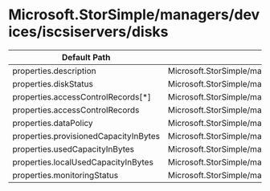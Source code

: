 # Microsoft.StorSimple/managers/devices/iscsiservers/disks

| Default Path | Alias |
|---|---|
| properties.description | Microsoft.StorSimple/managers/devices/iscsiservers/disks/description |
| properties.diskStatus | Microsoft.StorSimple/managers/devices/iscsiservers/disks/diskStatus |
| properties.accessControlRecords[*] | Microsoft.StorSimple/managers/devices/iscsiservers/disks/accessControlRecords[*] |
| properties.accessControlRecords | Microsoft.StorSimple/managers/devices/iscsiservers/disks/accessControlRecords |
| properties.dataPolicy | Microsoft.StorSimple/managers/devices/iscsiservers/disks/dataPolicy |
| properties.provisionedCapacityInBytes | Microsoft.StorSimple/managers/devices/iscsiservers/disks/provisionedCapacityInBytes |
| properties.usedCapacityInBytes | Microsoft.StorSimple/managers/devices/iscsiservers/disks/usedCapacityInBytes |
| properties.localUsedCapacityInBytes | Microsoft.StorSimple/managers/devices/iscsiservers/disks/localUsedCapacityInBytes |
| properties.monitoringStatus | Microsoft.StorSimple/managers/devices/iscsiservers/disks/monitoringStatus |

